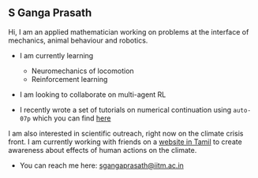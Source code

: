 ## S Ganga Prasath

Hi, I am an applied mathematician working on problems at the interface of mechanics, animal behaviour and robotics.

* I am currently learning
	* Neuromechanics of locomotion
	* Reinforcement learning
	
* I am looking to collaborate on multi-agent RL
* I recently wrote a set of tutorials on numerical continuation using `auto-07p` which you can find [here](https://sgangaprasath.github.io/elastInstab)

I am also interested in scientific outreach, right now on the climate crisis front. I am currently working with friends on a [website in Tamil](https://paruvanilai.wordpress.com) to create awareness about effects of human actions on the climate.

* You can reach me here: <sgangaprasath@iitm.ac.in>
